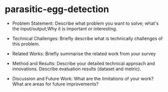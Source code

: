 # parasitic-egg-detection
- Problem Statement: Describe what problem you want to solve; what's the input/output;Why it is important or interesting. 

- Technical Challenges: Briefly describe what is technically challenges of this problem.

- Related Works: Briefly summarise the related work from your survey

- Method and Results: Describe your detailed technical approach and innovations. Describe evaluation results (dataset and metric).

- Discussion and Future Work: What are the limitations of your work? What are areas for future improvements?

